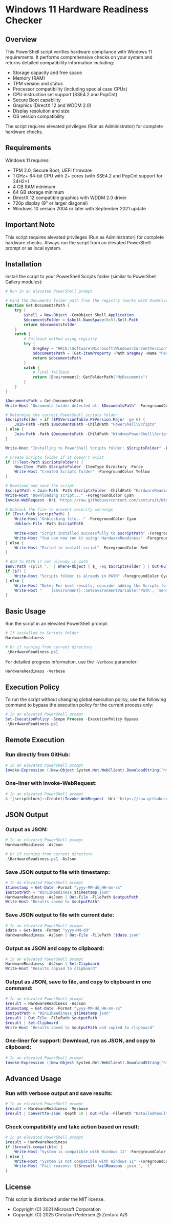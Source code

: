 # Windows 11 Hardware Readiness Checker

## Overview

This PowerShell script verifies hardware compliance with Windows 11 requirements. It performs comprehensive checks on your system and returns detailed compatibility information including:

- Storage capacity and free space
- Memory (RAM)
- TPM version and status
- Processor compatibility (including special case CPUs)
- CPU instruction set support (SSE4.2 and PopCnt)
- Secure Boot capability
- Graphics (DirectX 12 and WDDM 2.0)
- Display resolution and size
- OS version compatibility

The script requires elevated privileges (Run as Administrator) for complete hardware checks.

## Requirements

Windows 11 requires:
- TPM 2.0, Secure Boot, UEFI firmware
- 1 GHz+ 64-bit CPU with 2+ cores (with SSE4.2 and PopCnt support for 24H2+)
- 4 GB RAM minimum
- 64 GB storage minimum
- DirectX 12 compatible graphics with WDDM 2.0 driver
- 720p display (9" or larger diagonal)
- Windows 10 version 2004 or later with September 2021 update

## Important Note

This script requires elevated privileges (Run as Administrator) for complete hardware checks. Always run the script from an elevated PowerShell prompt or as local system.

## Installation

Install the script to your PowerShell Scripts folder (similar to PowerShell Gallery modules):

```powershell
# Run in an elevated PowerShell prompt

# Find the Documents folder path from the registry (works with OneDrive redirection)
function Get-DocumentsPath {
    try {
        $shell = New-Object -ComObject Shell.Application
        $documentsFolder = $shell.NameSpace(0x5).Self.Path
        return $documentsFolder
    }
    catch {
        # Fallback method using registry
        try {
            $regKey = "HKCU:\Software\Microsoft\Windows\CurrentVersion\Explorer\Shell Folders"
            $documentsPath = (Get-ItemProperty -Path $regKey -Name "Personal").Personal
            return $documentsPath
        }
        catch {
            # Final fallback
            return [Environment]::GetFolderPath("MyDocuments")
        }
    }
}

$DocumentsPath = Get-DocumentsPath
Write-Host "Documents folder detected at: $DocumentsPath" -ForegroundColor Cyan

# Determine the correct PowerShell scripts folder
$ScriptsFolder = if ($PSVersionTable.PSVersion.Major -ge 6) { 
    Join-Path -Path $DocumentsPath -ChildPath "PowerShell\Scripts"
} else { 
    Join-Path -Path $DocumentsPath -ChildPath "WindowsPowerShell\Scripts"
}

Write-Host "Installing to PowerShell Scripts folder: $ScriptsFolder" -ForegroundColor Cyan

# Create Scripts folder if it doesn't exist
if (!(Test-Path $ScriptsFolder)) { 
    New-Item -Path $ScriptsFolder -ItemType Directory -Force
    Write-Host "Created Scripts folder" -ForegroundColor Yellow
}

# Download and save the script
$scriptPath = Join-Path -Path $ScriptsFolder -ChildPath "HardwareReadiness.ps1"
Write-Host "Downloading script..." -ForegroundColor Cyan
Invoke-WebRequest -Uri 'https://raw.githubusercontent.com/zenturait/Win11Readiness/main/HardwareReadiness.ps1' -OutFile $scriptPath

# Unblock the file to prevent security warnings
if (Test-Path $scriptPath) {
    Write-Host "Unblocking file..." -ForegroundColor Cyan
    Unblock-File -Path $scriptPath
    
    Write-Host "Script installed successfully to $scriptPath" -ForegroundColor Green
    Write-Host "You can now run it using: HardwareReadiness" -ForegroundColor Green
} else {
    Write-Host "Failed to install script" -ForegroundColor Red
}

# Add to PATH if not already in path
$env:Path -split ';' | Where-Object { $_ -eq $ScriptsFolder } | Out-Null
if ($?) {
    Write-Host "Scripts folder is already in PATH" -ForegroundColor Cyan
} else {
    Write-Host "Note: For best results, consider adding the Scripts folder to your PATH:" -ForegroundColor Yellow
    Write-Host "    [Environment]::SetEnvironmentVariable('Path', `$env:Path + ';$ScriptsFolder', 'User')" -ForegroundColor Yellow
}
```

## Basic Usage

Run the script in an elevated PowerShell prompt:

```powershell
# If installed to Scripts folder
HardwareReadiness

# Or if running from current directory
.\HardwareReadiness.ps1
```

For detailed progress information, use the `-Verbose` parameter:

```powershell
HardwareReadiness -Verbose
```

## Execution Policy

To run the script without changing global execution policy, use the following command to bypass the execution policy for the current process only:

```powershell
# In an elevated PowerShell prompt
Set-ExecutionPolicy -Scope Process -ExecutionPolicy Bypass
.\HardwareReadiness.ps1
```

## Remote Execution

### Run directly from GitHub:

```powershell
# In an elevated PowerShell prompt
Invoke-Expression ((New-Object System.Net.WebClient).DownloadString('https://raw.githubusercontent.com/zenturait/Win11Readiness/main/HardwareReadiness.ps1'))
```

### One-liner with Invoke-WebRequest:

```powershell
# In an elevated PowerShell prompt
& ([scriptblock]::Create((Invoke-WebRequest -Uri 'https://raw.githubusercontent.com/zenturait/Win11Readiness/main/HardwareReadiness.ps1').Content))
```

## JSON Output

### Output as JSON:

```powershell
# In an elevated PowerShell prompt
HardwareReadiness -AsJson

# Or if running from current directory
.\HardwareReadiness.ps1 -AsJson
```

### Save JSON output to file with timestamp:

```powershell
# In an elevated PowerShell prompt
$timestamp = Get-Date -Format "yyyy-MM-dd_HH-mm-ss"
$outputPath = "Win11Readiness_$timestamp.json"
HardwareReadiness -AsJson | Out-File -FilePath $outputPath
Write-Host "Results saved to $outputPath"
```

### Save JSON output to file with current date:

```powershell
# In an elevated PowerShell prompt
$date = Get-Date -Format "yyyy-MM-dd"
HardwareReadiness -AsJson | Out-File -FilePath "$date.json"
```

### Output as JSON and copy to clipboard:

```powershell
# In an elevated PowerShell prompt
HardwareReadiness -AsJson | Set-Clipboard
Write-Host "Results copied to clipboard"
```

### Output as JSON, save to file, and copy to clipboard in one command:

```powershell
# In an elevated PowerShell prompt
$result = HardwareReadiness -AsJson
$timestamp = Get-Date -Format "yyyy-MM-dd_HH-mm-ss"
$outputPath = "Win11Readiness_$timestamp.json"
$result | Out-File -FilePath $outputPath
$result | Set-Clipboard
Write-Host "Results saved to $outputPath and copied to clipboard"
```

### One-liner for support: Download, run as JSON, and copy to clipboard:

```powershell
# In an elevated PowerShell prompt
Invoke-Expression ((New-Object System.Net.WebClient).DownloadString('https://raw.githubusercontent.com/zenturait/Win11Readiness/main/HardwareReadiness.ps1')) -AsJson | Set-Clipboard; Write-Host 'Windows 11 compatibility results copied to clipboard'
```

## Advanced Usage

### Run with verbose output and save results:

```powershell
# In an elevated PowerShell prompt
$result = HardwareReadiness -Verbose
$result | ConvertTo-Json -Depth 10 | Out-File -FilePath "DetailedResults.json"
```

### Check compatibility and take action based on result:

```powershell
# In an elevated PowerShell prompt
$result = HardwareReadiness
if ($result.compatible) {
    Write-Host "System is compatible with Windows 11" -ForegroundColor Green
} else {
    Write-Host "System is not compatible with Windows 11" -ForegroundColor Red
    Write-Host "Fail reasons: $($result.failReasons -join ', ')"
}
```

## License

This script is distributed under the MIT license.

- Copyright (C) 2021 Microsoft Corporation
- Copyright (C) 2025 Christian Pedersen @ Zentura A/S
